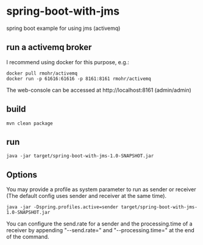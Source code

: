 # spring-boot-with-jms
spring boot example for using jms (activemq)

## run a activemq broker
I recommend using docker for this purpose, e.g.:
```
docker pull rmohr/activemq
docker run -p 61616:61616 -p 8161:8161 rmohr/activemq
```
The web-console can be accessed at http://localhost:8161 (admin/admin)


## build 
```
mvn clean package
```

## run
```
java -jar target/spring-boot-with-jms-1.0-SNAPSHOT.jar
```

## Options

You may provide a profile as system parameter to run as sender or receiver
(The default config uses sender and receiver at the same time).
```
java -jar -Dspring.profiles.active=sender target/spring-boot-with-jms-1.0-SNAPSHOT.jar
```

You can configure the send.rate for a sender and the processing.time of a receiver
by appending "--send.rate=<value in ms>" and "--processing.time=<value in ms>"
at the end of the command.


